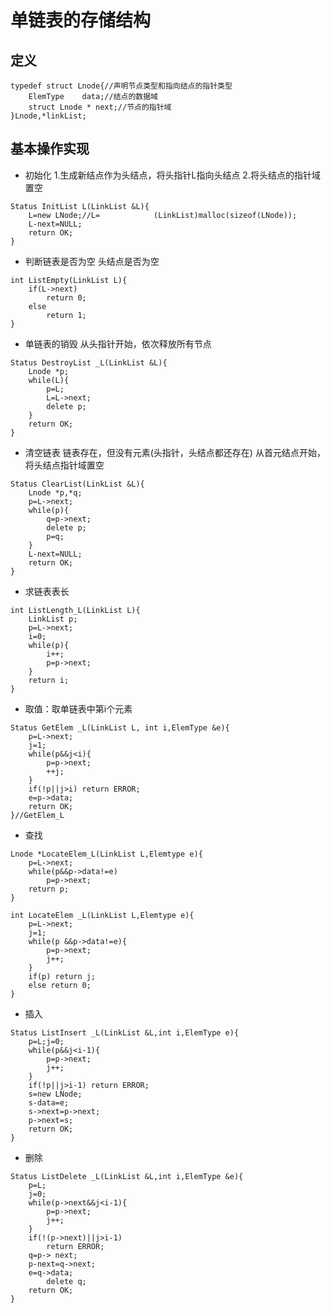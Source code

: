 ﻿# 单链表的存储结构
## 定义
```
typedef struct Lnode{//声明节点类型和指向结点的指针类型
	ElemType	data;//结点的数据域
	struct Lnode * next;//节点的指针域
}Lnode,*linkList;
```
## 基本操作实现
* 初始化
1.生成新结点作为头结点，将头指针L指向头结点
2.将头结点的指针域置空
```
Status InitList L(LinkList &L){
	L=new LNode;//L=			(LinkList)malloc(sizeof(LNode));
	L-next=NULL;
	return OK;
}
```
* 判断链表是否为空
头结点是否为空
```
int ListEmpty(LinkList L){
	if(L->next)
		return 0;
	else 
		return 1;
}
```
* 单链表的销毁
从头指针开始，依次释放所有节点
```
Status DestroyList _L(LinkList &L){
	Lnode *p;
	while(L){
		p=L;
		L=L->next;
		delete p;
	}
	return OK;
}
```
* 清空链表
链表存在，但没有元素(头指针，头结点都还存在)
从首元结点开始，将头结点指针域置空
```
Status ClearList(LinkList &L){
	Lnode *p,*q;
	p=L->next;
	while(p){
		q=p->next;
		delete p;
		p=q;
	}
	L-next=NULL;
	return OK;
}	
```
* 求链表表长
```
int ListLength_L(LinkList L){
	LinkList p;
	p=L->next;
	i=0;
	while(p){
		i++;
		p=p->next;
	}
	return i;
}
```
* 取值：取单链表中第i个元素
```
Status GetElem _L(LinkList L, int i,ElemType &e){
	p=L->next;
	j=1;
	while(p&&j<i){
		p=p->next;
		++j;
	}
	if(!p||j>i)	return ERROR;
	e=p->data;
	return OK;
}//GetElem_L
```
* 查找
```
Lnode *LocateElem_L(LinkList L,Elemtype e){
	p=L->next;
	while(p&&p->data!=e)
		p=p->next;
	return p;
}
```
```
int LocateElem _L(LinkList L,Elemtype e){
	p=L->next;
	j=1;
	while(p &&p->data!=e){
		p=p->next;
		j++;
	}
	if(p) return j;
	else return 0;
}
```
* 插入
```
Status ListInsert _L(LinkList &L,int i,ElemType e){
	p=L;j=0;
	while(p&&j<i-1){
		p=p->next;
		j++;
	}
	if(!p||j>i-1) return ERROR;
	s=new LNode;
	s-data=e;
	s->next=p->next;
	p->next=s;
	return OK;
}
```
* 删除
```
Status ListDelete _L(LinkList &L,int i,ElemType &e){
	p=L;
	j=0;
	while(p->next&&j<i-1){
		p=p->next;
		j++;
	}
	if(!(p->next)||j>i-1)
		return ERROR;
	q=p-> next;
	p-next=q->next;
	e=q->data;
		delete q;
	return OK;
}
```



	

																				
